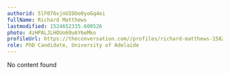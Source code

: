 ```yaml
---
authorid: 5lF076xjnUIOOo0yoGq4ei
fullName: Richard Matthews
lastmodified: 1524652335.600526
photo: 4zHPALJLHOUo60u6Y6eMko
profileUrl: https://theconversation.com//profiles/richard-matthews-158213
role: PhD Candidate, University of Adelaide
---
```

No content found